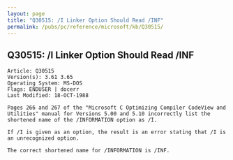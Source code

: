 ```yaml
---
layout: page
title: "Q30515: /I Linker Option Should Read /INF"
permalink: /pubs/pc/reference/microsoft/kb/Q30515/
---
```


## Q30515: /I Linker Option Should Read /INF

	Article: Q30515
	Version(s): 3.61 3.65
	Operating System: MS-DOS
	Flags: ENDUSER | docerr
	Last Modified: 18-OCT-1988
	
	Pages 266 and 267 of the "Microsoft C Optimizing Compiler CodeView and
	Utilities" manual for Versions 5.00 and 5.10 incorrectly list the
	shortened name of the /INFORMATION option as /I.
	
	If /I is given as an option, the result is an error stating that /I is
	an unrecognized option.
	
	The correct shortened name for /INFORMATION is /INF.
